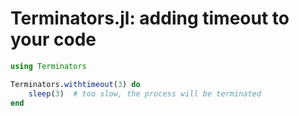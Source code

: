 # Terminators.jl: adding timeout to your code

```julia
using Terminators

Terminators.withtimeout(3) do
    sleep(3)  # too slow, the process will be terminated
end
```
